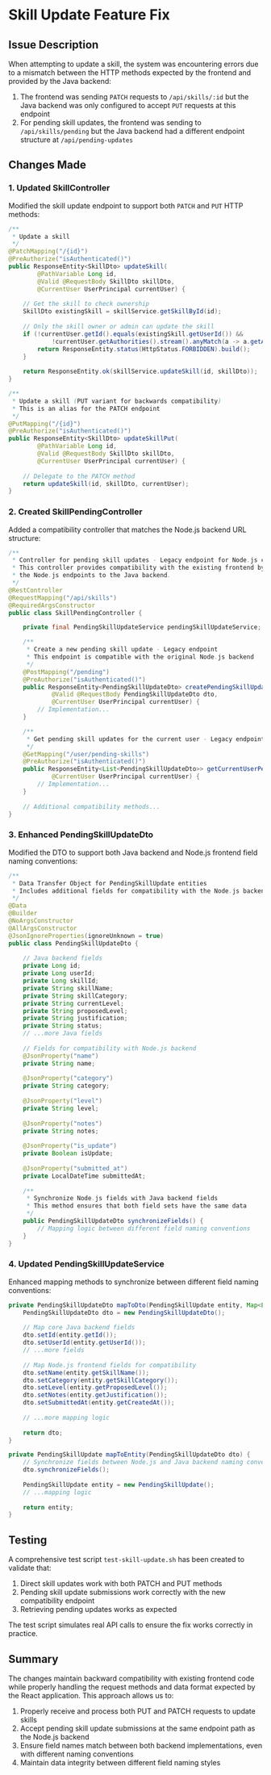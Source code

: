 # Skill Update Feature Fix

## Issue Description

When attempting to update a skill, the system was encountering errors due to a mismatch between the HTTP methods expected by the frontend and provided by the Java backend:

1. The frontend was sending `PATCH` requests to `/api/skills/:id` but the Java backend was only configured to accept `PUT` requests at this endpoint
2. For pending skill updates, the frontend was sending to `/api/skills/pending` but the Java backend had a different endpoint structure at `/api/pending-updates`

## Changes Made

### 1. Updated SkillController

Modified the skill update endpoint to support both `PATCH` and `PUT` HTTP methods:

```java
/**
 * Update a skill
 */
@PatchMapping("/{id}")
@PreAuthorize("isAuthenticated()")
public ResponseEntity<SkillDto> updateSkill(
        @PathVariable Long id,
        @Valid @RequestBody SkillDto skillDto,
        @CurrentUser UserPrincipal currentUser) {
    
    // Get the skill to check ownership
    SkillDto existingSkill = skillService.getSkillById(id);
    
    // Only the skill owner or admin can update the skill
    if (!currentUser.getId().equals(existingSkill.getUserId()) && 
            !currentUser.getAuthorities().stream().anyMatch(a -> a.getAuthority().equals("ROLE_ADMIN"))) {
        return ResponseEntity.status(HttpStatus.FORBIDDEN).build();
    }
    
    return ResponseEntity.ok(skillService.updateSkill(id, skillDto));
}

/**
 * Update a skill (PUT variant for backwards compatibility)
 * This is an alias for the PATCH endpoint
 */
@PutMapping("/{id}")
@PreAuthorize("isAuthenticated()")
public ResponseEntity<SkillDto> updateSkillPut(
        @PathVariable Long id,
        @Valid @RequestBody SkillDto skillDto,
        @CurrentUser UserPrincipal currentUser) {
    
    // Delegate to the PATCH method
    return updateSkill(id, skillDto, currentUser);
}
```

### 2. Created SkillPendingController

Added a compatibility controller that matches the Node.js backend URL structure:

```java
/**
 * Controller for pending skill updates - Legacy endpoint for Node.js compatibility
 * This controller provides compatibility with the existing frontend by mapping 
 * the Node.js endpoints to the Java backend.
 */
@RestController
@RequestMapping("/api/skills")
@RequiredArgsConstructor
public class SkillPendingController {

    private final PendingSkillUpdateService pendingSkillUpdateService;

    /**
     * Create a new pending skill update - Legacy endpoint
     * This endpoint is compatible with the original Node.js backend
     */
    @PostMapping("/pending")
    @PreAuthorize("isAuthenticated()")
    public ResponseEntity<PendingSkillUpdateDto> createPendingSkillUpdate(
            @Valid @RequestBody PendingSkillUpdateDto dto,
            @CurrentUser UserPrincipal currentUser) {
        // Implementation...
    }

    /**
     * Get pending skill updates for the current user - Legacy endpoint
     */
    @GetMapping("/user/pending-skills")
    @PreAuthorize("isAuthenticated()")
    public ResponseEntity<List<PendingSkillUpdateDto>> getCurrentUserPendingSkillUpdates(
            @CurrentUser UserPrincipal currentUser) {
        // Implementation...
    }
    
    // Additional compatibility methods...
}
```

### 3. Enhanced PendingSkillUpdateDto

Modified the DTO to support both Java backend and Node.js frontend field naming conventions:

```java
/**
 * Data Transfer Object for PendingSkillUpdate entities
 * Includes additional fields for compatibility with the Node.js backend
 */
@Data
@Builder
@NoArgsConstructor
@AllArgsConstructor
@JsonIgnoreProperties(ignoreUnknown = true)
public class PendingSkillUpdateDto {
    
    // Java backend fields
    private Long id;
    private Long userId;
    private Long skillId;
    private String skillName;
    private String skillCategory;
    private String currentLevel;
    private String proposedLevel;
    private String justification;
    private String status;
    // ...more Java fields
    
    // Fields for compatibility with Node.js backend
    @JsonProperty("name")
    private String name;
    
    @JsonProperty("category")
    private String category;
    
    @JsonProperty("level")
    private String level;
    
    @JsonProperty("notes")
    private String notes;
    
    @JsonProperty("is_update")
    private Boolean isUpdate;
    
    @JsonProperty("submitted_at")
    private LocalDateTime submittedAt;
    
    /**
     * Synchronize Node.js fields with Java backend fields
     * This method ensures that both field sets have the same data
     */
    public PendingSkillUpdateDto synchronizeFields() {
        // Mapping logic between different field naming conventions
    }
}
```

### 4. Updated PendingSkillUpdateService

Enhanced mapping methods to synchronize between different field naming conventions:

```java
private PendingSkillUpdateDto mapToDto(PendingSkillUpdate entity, Map<Long, User> userMap) {
    PendingSkillUpdateDto dto = new PendingSkillUpdateDto();
    
    // Map core Java backend fields
    dto.setId(entity.getId());
    dto.setUserId(entity.getUserId());
    // ...more fields
    
    // Map Node.js frontend fields for compatibility
    dto.setName(entity.getSkillName());
    dto.setCategory(entity.getSkillCategory());
    dto.setLevel(entity.getProposedLevel());
    dto.setNotes(entity.getJustification());
    dto.setSubmittedAt(entity.getCreatedAt());
    
    // ...more mapping logic
    
    return dto;
}

private PendingSkillUpdate mapToEntity(PendingSkillUpdateDto dto) {
    // Synchronize fields between Node.js and Java backend naming conventions
    dto.synchronizeFields();
    
    PendingSkillUpdate entity = new PendingSkillUpdate();
    // ...mapping logic
    
    return entity;
}
```

## Testing

A comprehensive test script `test-skill-update.sh` has been created to validate that:

1. Direct skill updates work with both PATCH and PUT methods
2. Pending skill update submissions work correctly with the new compatibility endpoint
3. Retrieving pending updates works as expected

The test script simulates real API calls to ensure the fix works correctly in practice.

## Summary

The changes maintain backward compatibility with existing frontend code while properly handling the request methods and data format expected by the React application. This approach allows us to:

1. Properly receive and process both PUT and PATCH requests to update skills
2. Accept pending skill update submissions at the same endpoint path as the Node.js backend
3. Ensure field names match between both backend implementations, even with different naming conventions
4. Maintain data integrity between different field naming styles